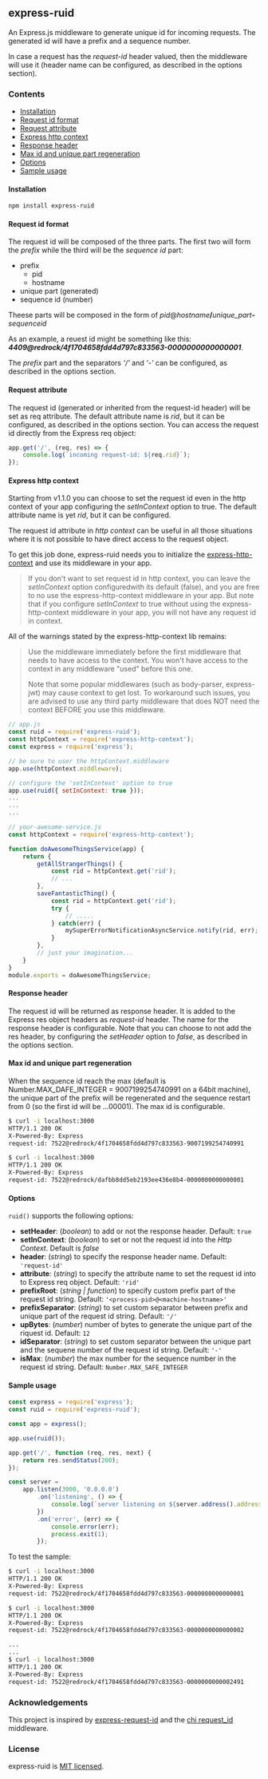 ## express-ruid

An Express.js middleware to generate unique id for incoming requests. The generated id will have a prefix and a sequence number.

In case a request has the _request-id_ header valued, then the middleware will use it (header name can be configured, as described in the options section).

### Contents
* [Installation](#installation)
* [Request id format](#request-id-format)
* [Request attribute](#request-attribute)
* [Express http context](#Express-http-context)
* [Response header](#response-header)
* [Max id and unique part regeneration](#max-id-and-unique-part-regeneration)
* [Options](#options)
* [Sample usage](#sample-usage)

#### Installation
```bash
npm install express-ruid
```
#### Request id format
The request id will be composed of the three parts. The first two will form the _prefix_ while the third will be the _sequence id_ part:
* prefix
    * pid
    * hostname
* unique part (generated)
* sequence id (number)

Theese parts will be composed in the form of _pid_@_hostname_**/**_unique_part_**-**_sequenceid_

As an example, a reuest id might be something like this: _**4409@redrock/4f1704658fdd4d797c833563-0000000000000001**_.

The _prefix_ part and the separators _'/'_ and _'-'_ can be configured, as described in the options section.

#### Request attribute
The request id (generated or inherited from the request-id header) will be set as req attribute. The default attribute name is _rid_, but it can be configured, as described in the options section.
You can access the request id directly from the Express req object:
```js
app.get('/', (req, res) => {
    console.log(`incoming request-id: ${req.rid}`);
});
```

#### Express http context
Starting from v1.1.0 you can choose to set the request id even in the http context of your app configuring the _setInContext_ option to true. The default attribute name is yet _rid_, but it can be configured.

The request id attribute in _http context_ can be useful in all those situations where it is not possible to have direct access to the request object.

To get this job done, express-ruid needs you to initialize the [express-http-context](https://www.npmjs.com/package/express-http-context) and use its middleware in your app.

> If you don't want to set request id in http context, you can leave the _setInContext_ option configuredwith its default (false), and you are free to no use the espress-http-context middleware in your app.
>But note that if you configure _setInContext_ to true without using the express-http-context middleware in your app, you will not have any request id in context.

All of the warnings stated by the express-http-context lib remains:

> Use the middleware immediately before the first middleware that needs to have access to the context. You won't have access to the context in any middleware "used" before this one.
>
>Note that some popular middlewares (such as body-parser, express-jwt) may cause context to get lost. To workaround such issues, you are advised to use any third party middleware that does NOT need the context BEFORE you use this middleware.

```js
// app.js
const ruid = require('express-ruid');
const httpContext = require('express-http-context');
const express = require('express');

// be sure to user the httpContext.middleware
app.use(httpContext.middleware);

// configure the 'setInContext' option to true
app.use(ruid({ setInContext: true }));
...
...
...

// your-awesome-service.js
const httpContext = require('express-http-context');

function doAwesomeThingsService(app) {
    return {
        getAllStrangerThings() {
            const rid = httpContext.get('rid');
            // ...
        },
        saveFantasticThing() {
            const rid = httpContext.get('rid');
            try {
                // .....
            } catch(err) {
                mySuperErrorNotificationAsyncService.notify(rid, err);
            }
        },
        // just your imagination...
    }
}
module.exports = doAwesomeThingsService;
```

#### Response header
The request id will be returned as response header. It is added to the Express res object headers as _request-id_ header. The name for the response header is configurable.
Note that you can choose to not add the res header, by configuring the _setHeader_ option to _false_, as described in the options section.

#### Max id and unique part regeneration
When the sequence id reach the max (default is Number.MAX_DAFE_INTEGER = 9007199254740991 on a 64bit machine), the unique part of the prefix will be regenerated and the sequence restart from 0 (so the first id will be ...00001).
The max id is configurable.
```bash
$ curl -i localhost:3000
HTTP/1.1 200 OK
X-Powered-By: Express
request-id: 7522@redrock/4f1704658fdd4d797c833563-9007199254740991

$ curl -i localhost:3000
HTTP/1.1 200 OK
X-Powered-By: Express
request-id: 7522@redrock/dafbb8dd5eb2193ee436e8b4-0000000000000001

```
#### Options
```ruid()``` supports the following options:
* **setHeader**: (_boolean_) to add or not the response header. Default: `true`
* **setInContext**: (_boolean_) to set or not the request id into the _Http Context_. Default is _false_
* **header**: (_string_) to specify the response header name. Default: `'request-id'`
* **attribute**: (_string_) to specify the attribute name to set the request id into to Express req object. Default: `'rid'`
* **prefixRoot**: (_string | function_) to specify custom prefix part of the request id string. Default: `'<process-pid>@<machine-hostname>'`
* **prefixSeparator**: (_string_) to set custom separator between prefix and unique part of the request id string. Default: `'/'`
* **upBytes**: (_number_) number of bytes to generate the unique part of the riquest id. Default: `12`
* **idSeparator**: (_string_) to set custom separator between the unique part and the sequene number of the request id string. Default: `'-'`
* **isMax**: (_number_) the max number for the sequence number in the request id string. Default: `Number.MAX_SAFE_INTEGER`

#### Sample usage
```js
const express = require('express');
const ruid = require('express-ruid');

const app = express();

app.use(ruid());

app.get('/', function (req, res, next) {
    return res.sendStatus(200);
});

const server =
    app.listen(3000, '0.0.0.0')
        .on('listening', () => {
            console.log(`server listening on ${server.address().address}:${server.address().port}`);
        })
        .on('error', (err) => {
            console.error(err);
            process.exit(1);
        });
```

To test the sample:
```bash
$ curl -i localhost:3000
HTTP/1.1 200 OK
X-Powered-By: Express
request-id: 7522@redrock/4f1704658fdd4d797c833563-0000000000000001

$ curl -i localhost:3000
HTTP/1.1 200 OK
X-Powered-By: Express
request-id: 7522@redrock/4f1704658fdd4d797c833563-0000000000000002

...
...
$ curl -i localhost:3000
HTTP/1.1 200 OK
X-Powered-By: Express
request-id: 7522@redrock/4f1704658fdd4d797c833563-0000000000002491
```
### Acknowledgements
This project is inspired by [express-request-id](https://www.npmjs.com/package/express-request-id) and the [chi request_id](https://github.com/go-chi/chi/blob/master/middleware/request_id.go) middleware.

### License

express-ruid is [MIT licensed](LICENSE).

